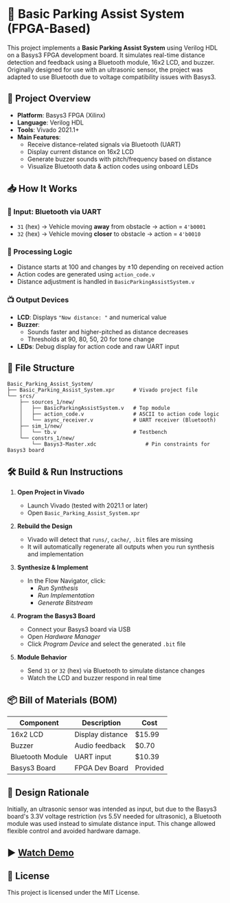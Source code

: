 # 🚗 Basic Parking Assist System (FPGA-Based)

This project implements a **Basic Parking Assist System** using Verilog HDL on a Basys3 FPGA development board. It simulates real-time distance detection and feedback using a Bluetooth module, 16x2 LCD, and buzzer. Originally designed for use with an ultrasonic sensor, the project was adapted to use Bluetooth due to voltage compatibility issues with Basys3.

## 📌 Project Overview

- **Platform**: Basys3 FPGA (Xilinx)
- **Language**: Verilog HDL
- **Tools**: Vivado 2021.1+
- **Main Features**:
  - Receive distance-related signals via Bluetooth (UART)
  - Display current distance on 16x2 LCD
  - Generate buzzer sounds with pitch/frequency based on distance
  - Visualize Bluetooth data & action codes using onboard LEDs

## 📥 How It Works

### 📶 Input: Bluetooth via UART
- `31` (hex) → Vehicle moving **away** from obstacle → action = `4'b0001`
- `32` (hex) → Vehicle moving **closer** to obstacle → action = `4'b0010`

### 🧠 Processing Logic
- Distance starts at 100 and changes by ±10 depending on received action
- Action codes are generated using `action_code.v`
- Distance adjustment is handled in `BasicParkingAssistSystem.v`

### 📺 Output Devices
- **LCD**: Displays `"Now distance: "` and numerical value
- **Buzzer**: 
  - Sounds faster and higher-pitched as distance decreases
  - Thresholds at 90, 80, 50, 20 for tone change
- **LEDs**: Debug display for action code and raw UART input

## 📁 File Structure

```
Basic_Parking_Assist_System/
├── Basic_Parking_Assist_System.xpr      # Vivado project file
└── srcs/
    ├── sources_1/new/
    │   ├── BasicParkingAssistSystem.v   # Top module
    │   ├── action_code.v                # ASCII to action code logic
    │   └── async_receiver.v             # UART receiver (Bluetooth)
    ├── sim_1/new/
    │   └── tb.v                         # Testbench
    └── constrs_1/new/
        └── Basys3-Master.xdc                # Pin constraints for Basys3 board
```

## 🛠️ Build & Run Instructions

1. **Open Project in Vivado**
   - Launch Vivado (tested with 2021.1 or later)
   - Open `Basic_Parking_Assist_System.xpr`

2. **Rebuild the Design**
   - Vivado will detect that `runs/`, `cache/`, `.bit` files are missing
   - It will automatically regenerate all outputs when you run synthesis and implementation

3. **Synthesize & Implement**
   - In the Flow Navigator, click:
     - *Run Synthesis*
     - *Run Implementation*
     - *Generate Bitstream*

4. **Program the Basys3 Board**
   - Connect your Basys3 board via USB
   - Open *Hardware Manager*
   - Click *Program Device* and select the generated `.bit` file

5. **Module Behavior**
   - Send `31` or `32` (hex) via Bluetooth to simulate distance changes
   - Watch the LCD and buzzer respond in real time

## 📦 Bill of Materials (BOM)

| Component         | Description            | Cost     |
|------------------|------------------------|----------|
| 16x2 LCD          | Display distance       | $15.99   |
| Buzzer            | Audio feedback         | $0.70    |
| Bluetooth Module  | UART input             | $10.39   |
| Basys3 Board      | FPGA Dev Board         | Provided |

## 🧠 Design Rationale

Initially, an ultrasonic sensor was intended as input, but due to the Basys3 board's 3.3V voltage restriction (vs 5.5V needed for ultrasonic), a Bluetooth module was used instead to simulate distance input. This change allowed flexible control and avoided hardware damage.

## ▶ [Watch Demo](https://1drv.ms/v/c/699aeea76de52c4e/EUM5lxRYRydAhZdwl_O2P1ABxaUy7rGKC7-Kqtawqyo1Sw?e=Qi0WzA)

## 📜 License
This project is licensed under the MIT License.  
